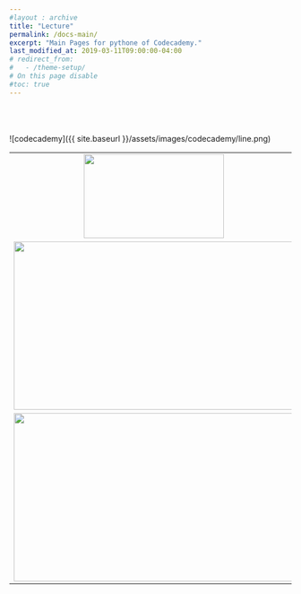 ```yaml
---
#layout : archive
title: "Lecture"
permalink: /docs-main/
excerpt: "Main Pages for pythone of Codecademy."
last_modified_at: 2019-03-11T09:00:00-04:00
# redirect_from:
#   - /theme-setup/
# On this page disable
#toc: true
---
```

    
<br><br>   
![codecademy]({{ site.baseurl }}/assets/images/codecademy/line.png)    


<table>
	<tr>
		<td align="center"><img src="/codecademy/assets/images/codecademy_logo.svg" width="250" height="150"></td>
		<td><a href="/codecademy/syllabus/">Python2</a> <br>  
            <a href="/codecademy/syllabus/">Python3</a>
        </td>
	</tr>
	<tr>
		<td><img src="/codecademy/assets/images/lls-logo3.png" width="500" height="300">
        </td>
		<td><a href="/codecademy/docs-llsk/">Python3</a></td>
	</tr>
	<tr>
		<td><img src="/codecademy/assets/images/lls-2.png" width="500" height="300">
        </td>
		<td><a href="/codecademy/llsk-llsk/">Python3</a></td>
	</tr>
</table>
